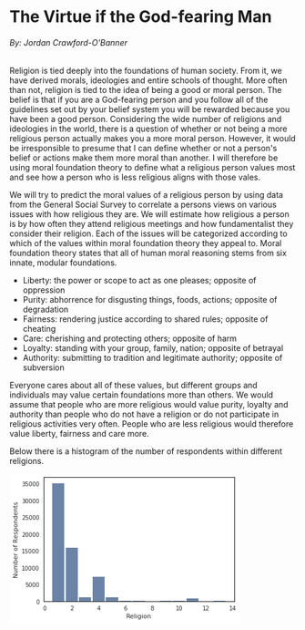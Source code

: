 # The Virtue if the God-fearing Man
###### By: Jordan Crawford-O'Banner

Religion is tied deeply into the foundations of human society. From it, we have derived morals, ideologies and entire schools of thought. More often than not, religion is tied to the idea of being a good or moral person. The belief is that if you are a God-fearing person and you follow all of the guidelines set out by your belief system you will be rewarded because you have been a good person. Considering the wide number of religions and ideologies in the world, there is a question of whether or not being a more religious person actually makes you a more moral person. However, it would be irresponsible to presume that I can define whether or not a person's belief or actions make them more moral than another. I will therefore be using moral foundation theory to define what a religious person values most and see how a person who is less religious aligns with those vales.

We will try to predict the moral values of a religious person by using data from the General Social Survey to correlate a persons views on various issues with how religious they are. We will estimate how religious a person is by how often they attend religious meetings and how fundamentalist they consider their religion. Each of the issues will be categorized according to which of the values within moral foundation theory they appeal to. Moral foundation theory states that all of human moral reasoning stems from six innate, modular foundations.

- Liberty: the power or scope to act as one pleases; opposite of oppression
- Purity: abhorrence for disgusting things, foods, actions; opposite of degradation
- Fairness: rendering justice according to shared rules; opposite of cheating
- Care: cherishing and protecting others; opposite of harm
- Loyalty: standing with your group, family, nation; opposite of betrayal
- Authority: submitting to tradition and legitimate authority; opposite of subversion

Everyone cares about all of these values, but different groups and individuals may value certain foundations more than others. We would assume that people who are more religious would value purity, loyalty and authority than people who do not have a religion or do not participate in religious activities very often. People who are less religious would therefore value liberty, fairness and care more.

Below there is a histogram of the number of respondents within different religions.

<img src="religbidge.png"
     alt="Markdown Monster icon"
     style="float: left; margin-right: 10px;" />
